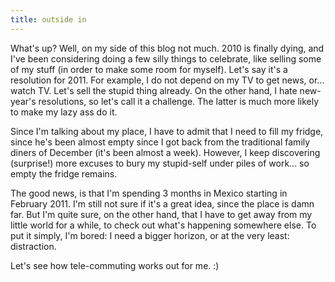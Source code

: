 ```yaml
---
title: outside in
---
```


What's up? Well, on my side of this blog not much. 2010 is finally dying, and
I've been considering doing a few silly things to celebrate, like selling some
of my stuff (in order to make some room for myself). Let's say it's a
resolution for 2011. For example, I do not depend on my TV to get news, or...
watch TV. Let's sell the stupid thing already. On the other hand, I hate new-
year's resolutions, so let's call it a challenge. The latter is much more
likely to make my lazy ass do it.

Since I'm talking about my place, I have to admit that I need to fill my
fridge, since he's been almost empty since I got back from the traditional
family diners of December (it's been almost a week). However, I keep
discovering (surprise!) more excuses to bury my stupid-self under piles of
work... so empty the fridge remains.

The good news, is that I'm spending 3 months in Mexico starting in February
2011. I'm still not sure if it's a great idea, since the place is damn far.
But I'm quite sure, on the other hand, that I have to get away from my little
world for a while, to check out what's happening somewhere else. To put it
simply, I'm bored: I need a bigger horizon, or at the very least: distraction.

Let's see how tele-commuting works out for me. :)

